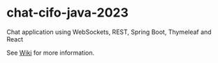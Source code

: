 # chat-cifo-java-2023

Chat application using WebSockets, REST, Spring Boot, Thymeleaf and React

See [Wiki](https://github.com/daniel-training/chat-cifo-java-2023/wiki) for more information.

